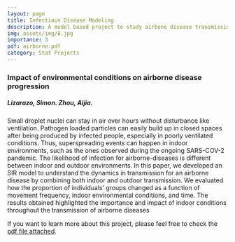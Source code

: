 ```yaml
---
layout: page
title: Infectious Disease Modeling
description: A model based project to study airbone disease transmission. 
img: assets/img/8.jpg
importance: 3
pdf: airborne.pdf
category: Stat Projects
---
```


### Impact of environmental conditions on airborne disease progression
##### Lizarazo, Simon. Zhou, Aijia. 

Small droplet nuclei can stay in air over hours without disturbance like ventilation. Pathogen loaded particles can easily build up in closed spaces after being produced by infected people, especially in poorly ventilated conditions. Thus, superspreading events can happen in indoor environments, such as the ones observed during the ongoing SARS-COV-2 pandemic. The likelihood of infection for airborne-diseases is different between indoor and outdoor environments. In this paper, we developed an SIR model to understand the dynamics in transmission for an airborne disease by combining both indoor and outdoor transmission. We evaluated how the proportion of individuals’ groups changed as a function of movement frequency, indoor environmental conditions, and time. The results obtained highlighted the importance and impact of indoor conditions throughout the transmission of airborne diseases

If you want to learn more about this project, please feel free to check the [pdf file attached](/assets/pdf/airborne.pdf).

